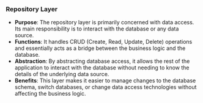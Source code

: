 ### Repository Layer
- **Purpose**: The repository layer is primarily concerned with data access. Its main responsibility is to interact with the database or any data source.
- **Functions**: It handles CRUD (Create, Read, Update, Delete) operations and essentially acts as a bridge between the business logic and the database.
- **Abstraction**: By abstracting database access, it allows the rest of the application to interact with the database without needing to know the details of the underlying data source.
- **Benefits**: This layer makes it easier to manage changes to the database schema, switch databases, or change data access technologies without affecting the business logic.
